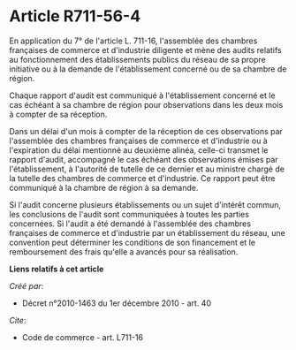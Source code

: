 # Article R711-56-4

En application du 7° de l'article L. 711-16, l'assemblée des chambres françaises de commerce et d'industrie diligente et mène
des audits relatifs au fonctionnement des établissements publics du réseau de sa propre initiative ou à la demande de
l'établissement concerné ou de sa chambre de région. 

Chaque rapport d'audit est communiqué à l'établissement concerné et le cas échéant à sa chambre de région pour observations
dans les deux mois à compter de sa réception. 

Dans un délai d'un mois à compter de la réception de ces observations par l'assemblée des chambres françaises de commerce et
d'industrie ou à l'expiration du délai mentionné au deuxième alinéa, celle-ci transmet le rapport d'audit, accompagné le cas
échéant des observations émises par l'établissement, à l'autorité de tutelle de ce dernier et au ministre chargé de la
tutelle des chambres de commerce et d'industrie. Ce rapport peut être communiqué à la chambre de région à sa demande. 

Si l'audit concerne plusieurs établissements ou un sujet d'intérêt commun, les conclusions de l'audit sont communiquées à
toutes les parties concernées. Si l'audit a été demandé à l'assemblée des chambres françaises de commerce et d'industrie par
un établissement du réseau, une convention peut déterminer les conditions de son financement et le remboursement des frais
qu'elle a avancés pour sa réalisation.

**Liens relatifs à cet article**

_Créé par_:

  - Décret n°2010-1463 du 1er décembre 2010 - art. 40

_Cite_:

  - Code de commerce - art. L711-16
